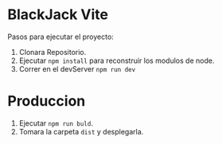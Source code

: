 # BlackJack Vite

Pasos para ejecutar el proyecto:

1. Clonara Repositorio.
2. Ejecutar ``npm install`` para reconstruir los modulos de node.
3. Correr en el devServer ```npm run dev```

# Produccion
1. Ejecutar ```npm run buld```.
2. Tomara la carpeta ```dist``` y desplegarla.